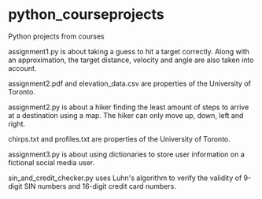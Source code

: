 # python_courseprojects
Python projects from courses

assignment1.py is about taking a guess to hit a target correctly. Along with an approximation, the target distance, velocity and angle are also taken into account.

assignment2.pdf and elevation_data.csv are properties of the University of Toronto.

assignment2.py is about a hiker finding the least amount of steps to arrive at a destination using a map. The hiker can only move up, down, left and right.

chirps.txt and profiles.txt are properties of the University of Toronto.

assignment3.py is about using dictionaries to store user information on a fictional social media user.

sin_and_credit_checker.py uses Luhn's algorithm to verify the validity of 9-digit SIN numbers and 16-digit credit card numbers.
